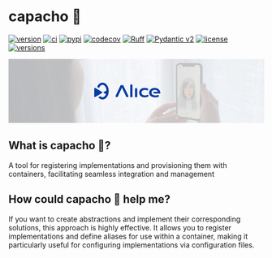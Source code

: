 # capacho 🧺

[![version](https://img.shields.io/github/release/alice-biometrics/capacho/all.svg)](https://github.com/alice-biometrics/capacho/releases)
[![ci](https://github.com/alice-biometrics/capacho/workflows/ci/badge.svg)](https://github.com/alice-biometrics/capacho/actions)
[![pypi](https://img.shields.io/pypi/dm/capacho)](https://pypi.org/project/capacho/)
[![codecov](https://codecov.io/gh/alice-biometrics/capacho/branch/main/graph/badge.svg?token=BX1IZJZLJQ)](https://codecov.io/gh/alice-biometrics/capacho)
[![Ruff](https://img.shields.io/endpoint?url=https://raw.githubusercontent.com/astral-sh/ruff/main/assets/badge/v2.json)](https://github.com/astral-sh/ruff) 
[![Pydantic v2](https://img.shields.io/endpoint?url=https://raw.githubusercontent.com/pydantic/pydantic/main/docs/badge/v2.json)](https://docs.pydantic.dev/latest/contributing/#badges)
[![license](https://img.shields.io/github/license/alice-biometrics/capacho.svg)](https://github.com/alice-biometrics/capacho/blob/main/LICENSE)
[![versions](https://img.shields.io/pypi/pyversions/capacho.svg)](https://github.com/alice-biometrics/capacho)

<img src="https://github.com/alice-biometrics/custom-emojis/blob/master/images/alice_header.png?raw=true" width=auto>

## What is capacho 🧺?

A tool for registering implementations and provisioning them with containers, facilitating seamless integration and management

## How could capacho 🧺 help me?

If you want to create abstractions and implement their corresponding solutions, this approach is highly effective.
It allows you to register implementations and define aliases for use within a container, making it particularly useful
for configuring implementations via configuration files.
